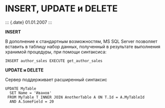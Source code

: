 INSERT, UPDATE и DELETE
=======================

::: {.date}
01.01.2007
:::

**INSERT**

В дополнение к стандартным возможностям, MS SQL Server позволяет
вставить в таблицу набор данных, полученный в результате выполнения
хранимой процедуры, при помощи синтаксиса:

    INSERT author_sales EXECUTE get_author_sales

**UPDATE и DELETE**

Сервер поддерживает расширенный синтаксис

    UPDATE MyTable 
      SET Name = 'Иванов'
     FROM MyTable T INNER JOIN AnotherTable A ON T.Id = A.MyTableId
      AND A.SomeField = 20
